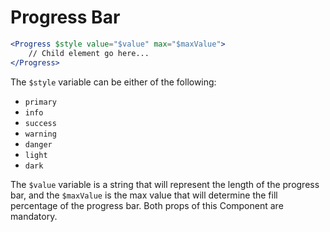 # Progress Bar

```jsx
<Progress $style value="$value" max="$maxValue">
    // Child element go here...
</Progress>
```

The `$style` variable can be either of the following:
- `primary`
- `info`
- `success`
- `warning`
- `danger`
- `light`
- `dark`

The `$value` variable is a string that will represent the length of the progress bar, and the
`$maxValue` is the max value that will determine the fill percentage of the progress bar. Both
props of this Component are mandatory.
